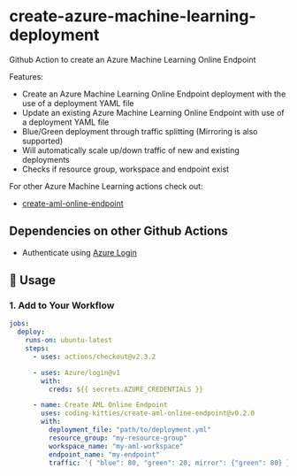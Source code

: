 # create-azure-machine-learning-deployment

Github Action to create an Azure Machine Learning Online Endpoint

Features:

* Create an Azure Machine Learning Online Endpoint deployment with the use of a deployment YAML file
* Update an existing Azure Machine Learning Online Endpoint with use of a deployment YAML file
* Blue/Green deployment through traffic splitting (Mirroring is also supported)
* Will automatically scale up/down traffic of new and existing deployments
* Checks if resource group, workspace and endpoint exist

For other Azure Machine Learning actions check out:

* [create-aml-online-endpoint](https://github.com/coding-kitties/create-azure-machine-learning-online-endpoint)

## Dependencies on other Github Actions

* Authenticate using [Azure Login](https://github.com/Azure/login)

## 🚀 Usage

### **1. Add to Your Workflow**

```yaml
jobs:
  deploy:
    runs-on: ubuntu-latest
    steps:
      - uses: actions/checkout@v2.3.2

      - uses: Azure/login@v1
        with:
          creds: ${{ secrets.AZURE_CREDENTIALS }}

      - name: Create AML Online Endpoint
        uses: coding-kitties/create-aml-online-endpoint@v0.2.0
        with:
          deployment_file: "path/to/deployment.yml"
          resource_group: "my-resource-group"
          workspace_name: "my-aml-workspace"
          endpoint_name: "my-endpoint"
          traffic: '{ "blue": 80, "green": 20, mirror": {"green": 80} }'
```
